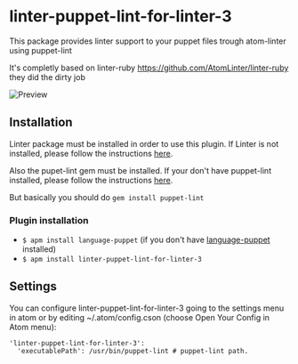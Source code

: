 
linter-puppet-lint-for-linter-3
=========================

This package provides linter support to your puppet files trough atom-linter using puppet-lint

It's completly based on linter-ruby https://github.com/AtomLinter/linter-ruby they did the dirty job

![Preview](http://s16.postimg.org/b84dqyuf9/pup_lin_scrsho.png)

## Installation
Linter package must be installed in order to use this plugin. If Linter is not installed, please follow the instructions [here](https://github.com/AtomLinter/Linter).

Also the pupet-lint gem must be installed. If your don't have puppet-lint installed, please follow the instructions [here](http://puppet-lint.com/).

But basically you should do `gem install puppet-lint`

### Plugin installation

* `$ apm install language-puppet` (if you don't have [language-puppet](https://github.com/atom/language-puppet) installed)
* `$ apm install linter-puppet-lint-for-linter-3`

## Settings

You can configure linter-puppet-lint-for-linter-3 going to the settings menu in atom or by editing ~/.atom/config.cson (choose Open Your Config in Atom menu):

```
'linter-puppet-lint-for-linter-3':
  'executablePath': /usr/bin/puppet-lint # puppet-lint path.
```
